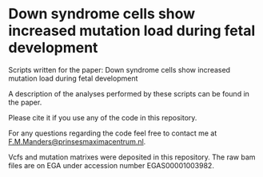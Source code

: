 # Down syndrome cells show increased mutation load during fetal development

Scripts written for the paper: Down syndrome cells show increased mutation load during fetal development

A description of the analyses performed by these scripts can be found in the paper.

Please cite it if you use any of the code in this repository.

For any questions regarding the code feel free to contact me at F.M.Manders@prinsesmaximacentrum.nl.

Vcfs and mutation matrixes were deposited in this repository. The raw bam files are on EGA under accession number EGAS00001003982.
